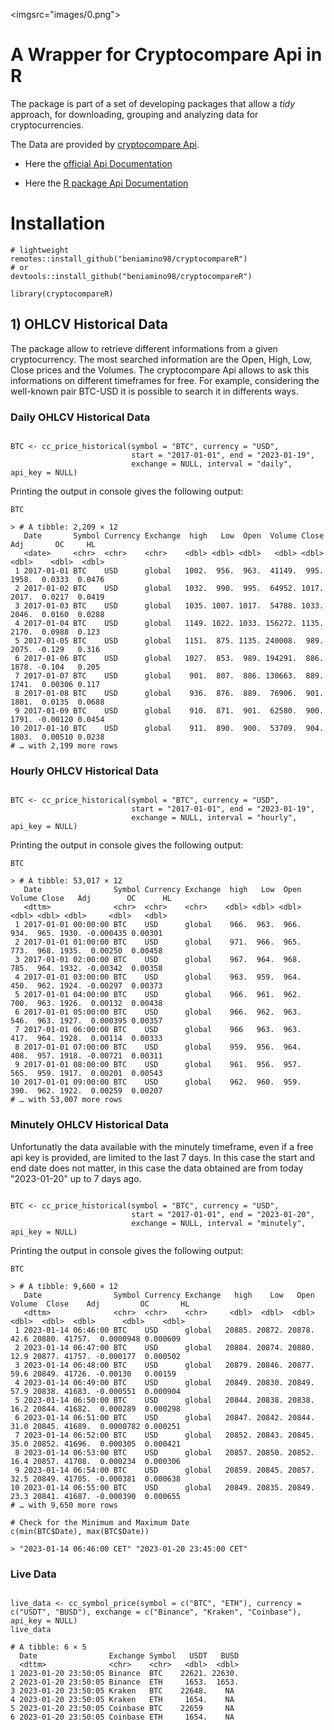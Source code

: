 <imgsrc="images/0.png">

<h1>A Wrapper for Cryptocompare Api in R</h1>

The package is part of a set of developing packages that allow a *tidy* approach, for downloading, grouping and analyzing data for cryptocurrencies. 

The Data are provided by [cryptocompare Api](https://www.cryptocompare.com). 

- Here the [official Api Documentation](https://min-api.cryptocompare.com/documentation)

- Here the [R package Api Documentation](https://beniamino98.github.io/cryptocompareR-docs/)


# Installation 

```{r Installation}
# lightweight
remotes::install_github("beniamino98/cryptocompareR")
# or
devtools::install_github("beniamino98/cryptocompareR")

library(cryptocompareR)
```

## 1) OHLCV Historical Data
The package allow to retrieve different informations from a given cryptocurrency. The most searched information are the Open, High, Low, Close prices and the Volumes. The cryptocompare Api allows to ask this informations on different timeframes for free. For example, considering the well-known pair BTC-USD it is possible to search it in differents ways.

### Daily OHLCV Historical Data

```{r}

BTC <- cc_price_historical(symbol = "BTC", currency = "USD", 
                           start = "2017-01-01", end = "2023-01-19", 
                           exchange = NULL, interval = "daily", api_key = NULL)
```
Printing the output in console gives the following output: 

```{r}
BTC

> # A tibble: 2,209 × 12
   Date       Symbol Currency Exchange  high   Low  Open  Volume Close   Adj       OC     HL
   <date>     <chr>  <chr>    <chr>    <dbl> <dbl> <dbl>   <dbl> <dbl> <dbl>    <dbl>  <dbl>
 1 2017-01-01 BTC    USD      global   1002.  956.  963.  41149.  995. 1958.  0.0333  0.0476
 2 2017-01-02 BTC    USD      global   1032.  990.  995.  64952. 1017. 2017.  0.0217  0.0419
 3 2017-01-03 BTC    USD      global   1035. 1007. 1017.  54788. 1033. 2046.  0.0160  0.0288
 4 2017-01-04 BTC    USD      global   1149. 1022. 1033. 156272. 1135. 2170.  0.0988  0.123 
 5 2017-01-05 BTC    USD      global   1151.  875. 1135. 240008.  989. 2075. -0.129   0.316 
 6 2017-01-06 BTC    USD      global   1027.  853.  989. 194291.  886. 1878. -0.104   0.205 
 7 2017-01-07 BTC    USD      global    901.  807.  886. 130663.  889. 1741.  0.00306 0.117 
 8 2017-01-08 BTC    USD      global    936.  876.  889.  76906.  901. 1801.  0.0135  0.0688
 9 2017-01-09 BTC    USD      global    910.  871.  901.  62580.  900. 1791. -0.00120 0.0454
10 2017-01-10 BTC    USD      global    911.  890.  900.  53709.  904. 1803.  0.00510 0.0238
# … with 2,199 more rows

```

### Hourly OHLCV Historical Data

```{r}

BTC <- cc_price_historical(symbol = "BTC", currency = "USD", 
                           start = "2017-01-01", end = "2023-01-19", 
                           exchange = NULL, interval = "hourly", api_key = NULL)
```
Printing the output in console gives the following output: 

```{r}
BTC

> # A tibble: 53,017 × 12
   Date                Symbol Currency Exchange  high   Low  Open Volume Close   Adj        OC      HL
   <dttm>              <chr>  <chr>    <chr>    <dbl> <dbl> <dbl>  <dbl> <dbl> <dbl>     <dbl>   <dbl>
 1 2017-01-01 00:00:00 BTC    USD      global    966.  963.  966.   934.  965. 1930. -0.000435 0.00301
 2 2017-01-01 01:00:00 BTC    USD      global    971.  966.  965.   773.  968. 1935.  0.00250  0.00458
 3 2017-01-01 02:00:00 BTC    USD      global    967.  964.  968.   785.  964. 1932. -0.00342  0.00358
 4 2017-01-01 03:00:00 BTC    USD      global    963.  959.  964.   450.  962. 1924. -0.00297  0.00373
 5 2017-01-01 04:00:00 BTC    USD      global    966.  961.  962.   700.  963. 1926.  0.00132  0.00438
 6 2017-01-01 05:00:00 BTC    USD      global    966.  962.  963.   546.  963. 1927.  0.000395 0.00357
 7 2017-01-01 06:00:00 BTC    USD      global    966   963.  963.   417.  964. 1928.  0.00114  0.00333
 8 2017-01-01 07:00:00 BTC    USD      global    959.  956.  964.   408.  957. 1918. -0.00721  0.00311
 9 2017-01-01 08:00:00 BTC    USD      global    961.  956.  957.   565.  959. 1917.  0.00201  0.00543
10 2017-01-01 09:00:00 BTC    USD      global    962.  960.  959.   390.  962. 1922.  0.00259  0.00207
# … with 53,007 more rows

```

### Minutely OHLCV Historical Data
Unfortunatly the data available with the minutely timeframe, even if a free api key is provided, are limited to the last 7 days. In this case the start and end date does not matter, in this case the data obtained are from today "2023-01-20" up to 7 days ago. 

```{r}

BTC <- cc_price_historical(symbol = "BTC", currency = "USD", 
                           start = "2017-01-01", end = "2023-01-20", 
                           exchange = NULL, interval = "minutely", api_key = NULL)
```
Printing the output in console gives the following output: 

```{r}
BTC

> # A tibble: 9,660 × 12
   Date                Symbol Currency Exchange   high    Low   Open Volume  Close    Adj         OC       HL
   <dttm>              <chr>  <chr>    <chr>     <dbl>  <dbl>  <dbl>  <dbl>  <dbl>  <dbl>      <dbl>    <dbl>
 1 2023-01-14 06:46:00 BTC    USD      global   20885. 20872. 20878.   42.6 20880. 41757.  0.0000948 0.000609
 2 2023-01-14 06:47:00 BTC    USD      global   20884. 20874. 20880.   12.9 20877. 41757. -0.000177  0.000502
 3 2023-01-14 06:48:00 BTC    USD      global   20879. 20846. 20877.   59.6 20849. 41726. -0.00130   0.00159 
 4 2023-01-14 06:49:00 BTC    USD      global   20849. 20830. 20849.   57.9 20838. 41683. -0.000551  0.000904
 5 2023-01-14 06:50:00 BTC    USD      global   20844. 20838. 20838.   16.2 20844. 41682.  0.000289  0.000298
 6 2023-01-14 06:51:00 BTC    USD      global   20847. 20842. 20844.   31.0 20845. 41689.  0.0000782 0.000251
 7 2023-01-14 06:52:00 BTC    USD      global   20852. 20843. 20845.   35.0 20852. 41696.  0.000305  0.000421
 8 2023-01-14 06:53:00 BTC    USD      global   20857. 20850. 20852.   16.4 20857. 41708.  0.000234  0.000306
 9 2023-01-14 06:54:00 BTC    USD      global   20859. 20845. 20857.   32.5 20849. 41705. -0.000381  0.000638
10 2023-01-14 06:55:00 BTC    USD      global   20849. 20835. 20849.   23.3 20841. 41687. -0.000390  0.000655
# … with 9,650 more rows

# Check for the Minimum and Maximum Date
c(min(BTC$Date), max(BTC$Date))

> "2023-01-14 06:46:00 CET" "2023-01-20 23:45:00 CET"

```

### Live Data 

```{r}

live_data <- cc_symbol_price(symbol = c("BTC", "ETH"), currency = c("USDT", "BUSD"), exchange = c("Binance", "Kraken", "Coinbase"), api_key = NULL)
live_data

# A tibble: 6 × 5
  Date                Exchange Symbol   USDT   BUSD
  <dttm>              <chr>    <chr>   <dbl>  <dbl>
1 2023-01-20 23:50:05 Binance  BTC    22621. 22630.
2 2023-01-20 23:50:05 Binance  ETH     1653.  1653.
3 2023-01-20 23:50:05 Kraken   BTC    22648.    NA 
4 2023-01-20 23:50:05 Kraken   ETH     1654.    NA 
5 2023-01-20 23:50:05 Coinbase BTC    22659     NA 
6 2023-01-20 23:50:05 Coinbase ETH     1654.    NA 
```






